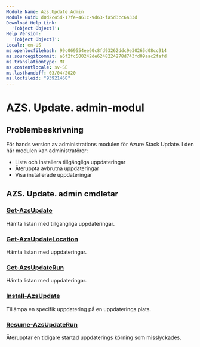 ```yaml
---
Module Name: Azs.Update.Admin
Module Guid: d0d2c45d-17fe-461c-9d63-fa5d3cc6a33d
Download Help Link:
  '[object Object]': 
Help Version:
  '[object Object]': 
Locale: en-US
ms.openlocfilehash: 99c069554ee60c8fd93262ddc9e30265d08cc914
ms.sourcegitcommit: a6f2fc500242de6248224278d743fd09aac2fafd
ms.translationtype: MT
ms.contentlocale: sv-SE
ms.lasthandoff: 03/04/2020
ms.locfileid: "93921468"
---
```

# AZS. Update. admin-modul
## Problembeskrivning
För hands version av administrations modulen för Azure Stack Update.  I den här modulen kan administratörer:
- Lista och installera tillgängliga uppdateringar
- Återuppta avbrutna uppdateringar
- Visa installerade uppdateringar

## AZS. Update. admin cmdletar
### [Get-AzsUpdate](Get-AzsUpdate.md)
Hämta listan med tillgängliga uppdateringar.

### [Get-AzsUpdateLocation](Get-AzsUpdateLocation.md)
Hämta listan med uppdateringar.

### [Get-AzsUpdateRun](Get-AzsUpdateRun.md)
Hämta listan med uppdateringar.

### [Install-AzsUpdate](Install-AzsUpdate.md)
Tillämpa en specifik uppdatering på en uppdaterings plats.

### [Resume-AzsUpdateRun](Resume-AzsUpdateRun.md)
Återupptar en tidigare startad uppdaterings körning som misslyckades.

